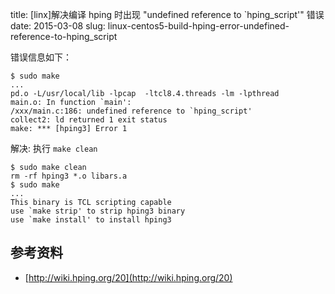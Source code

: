 title: [linx]解决编译 hping 时出现 "undefined reference to `hping_script'" 错误
date: 2015-03-08
slug: linux-centos5-build-hping-error-undefined-reference-to-hping_script

错误信息如下：

    $ sudo make
    ...
    pd.o -L/usr/local/lib -lpcap  -ltcl8.4.threads -lm -lpthread
    main.o: In function `main':
    /xxx/main.c:186: undefined reference to `hping_script'
    collect2: ld returned 1 exit status
    make: *** [hping3] Error 1

解决: 执行 `make clean`

    $ sudo make clean
    rm -rf hping3 *.o libars.a
    $ sudo make
    ...
    This binary is TCL scripting capable
    use `make strip' to strip hping3 binary
    use `make install' to install hping3


## 参考资料

* [http://wiki.hping.org/20](http://wiki.hping.org/20)